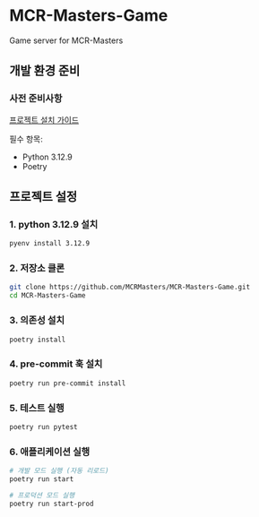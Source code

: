 # MCR-Masters-Game
Game server for MCR-Masters

## 개발 환경 준비

### 사전 준비사항
[프로젝트 설치 가이드](https://github.com/MCRMasters/MCR-Masters-Hub)

필수 항목:
- Python 3.12.9
- Poetry

## 프로젝트 설정

### 1. python 3.12.9 설치
```bash
pyenv install 3.12.9
```

### 2. 저장소 클론
```bash
git clone https://github.com/MCRMasters/MCR-Masters-Game.git
cd MCR-Masters-Game
```

### 3. 의존성 설치
```bash
poetry install
```

### 4. pre-commit 훅 설치
```bash
poetry run pre-commit install
```

### 5. 테스트 실행
```bash
poetry run pytest
```

### 6. 애플리케이션 실행
```bash
# 개발 모드 실행 (자동 리로드)
poetry run start

# 프로덕션 모드 실행
poetry run start-prod
```

